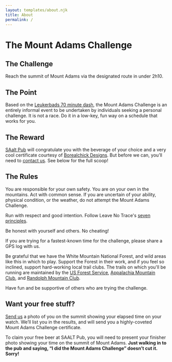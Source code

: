 ```yaml
---
layout: templates/about.njk
title: About
permalink: /
---
```

# The Mount Adams Challenge

## The Challenge

Reach the summit of Mount Adams via the designated route in under 2h10.

## The Point

Based on the [Leukerbads 70 minute dash](http://runthealps.com/blog/leukerbads-70-minute-dash), the Mount Adams Challenge is an entirely informal event to be undertaken by individuals seeking a personal challenge. It is not a race. Do it in a low-key, fun way on a schedule that works for you.

## The Reward

[SAalt Pub](https://www.libbysbistro.org/) will congratulate you with the beverage of your choice and a very cool certificate courtesy of [Borealchick Designs](https://kellishedd.carbonmade.com/). But before we can, you’ll need to [contact us](/contact/). See below for the full scoop!

## The Rules

You are responsible for your own safety. You are on your own in the mountains. Act with common sense. If you are uncertain of your ability, physical condition, or the weather, do not attempt the Mount Adams Challenge.

Run with respect and good intention. Follow Leave No Trace's [seven principles](https://lnt.org/learn/7-principles).

Be honest with yourself and others. No cheating!

If you are trying for a fastest-known time for the challenge, please share a GPS log with us.

Be grateful that we have the White Mountain National Forest, and wild areas like this in which to play. Support the Forest in their work, and if you feel so inclined, support hard-working local trail clubs. The trails on which you'll be running are maintained by the [US Forest Service](http://www.fs.usda.gov/whitemountain), [Appalachia Mountain Club](http://www.outdoors.org), and [Randolph Mountain Club](http://www.randolphmountainclub.org).

Have fun and be supportive of others who are trying the challenge.

## Want your free stuff?

[Send us](/contact/) a photo of you on the summit showing your elapsed time on your watch. We’ll list you in the results, and will send you a highly-coveted Mount Adams Challenge certificate.

To claim your free beer at SAALT Pub, you will need to present your finisher photo showing your time on the summit of Mount Adams. **Just walking in to the pub and saying, “I did the Mount Adams Challenge” doesn’t cut it. Sorry!**